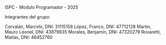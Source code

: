 ISPC - Modulo Programador - 2025

Integrantes del grupo:

Corvalán, Marcelo, DNI: 31115158
López, Franco, DNI: 47712128
Martin, Mauro Leonel, DNI: 43879835
Morales, Benjamín, DNI: 47320279
Rovaretti, Matías, DNI: 46452760
